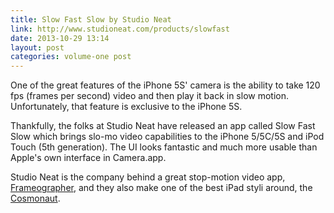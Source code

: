 ```yaml
---
title: Slow Fast Slow by Studio Neat
link: http://www.studioneat.com/products/slowfast
date: 2013-10-29 13:14
layout: post
categories: volume-one post
---
```

One of the great features of the iPhone 5S' camera is the ability to take 120 fps (frames per second) video and then play it back in slow motion. Unfortunately, that feature is exclusive to the iPhone 5S.

Thankfully, the folks at Studio Neat have released an app called Slow Fast Slow which brings slo-mo video capabilities to the iPhone 5/5C/5S and iPod Touch (5th generation). The UI looks fantastic and much more usable than Apple's own interface in Camera.app.

Studio Neat is the company behind a great stop-motion video app, [Frameographer](http://www.studioneat.com/products/frameographer), and they also make one of the best iPad styli around, the [Cosmonaut](http://www.studioneat.com/products/cosmonaut).